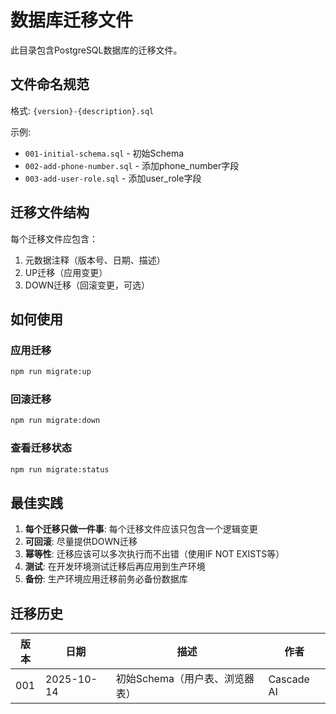 # 数据库迁移文件

此目录包含PostgreSQL数据库的迁移文件。

## 文件命名规范

格式: `{version}-{description}.sql`

示例:

- `001-initial-schema.sql` - 初始Schema
- `002-add-phone-number.sql` - 添加phone_number字段
- `003-add-user-role.sql` - 添加user_role字段

## 迁移文件结构

每个迁移文件应包含：

1. 元数据注释（版本号、日期、描述）
2. UP迁移（应用变更）
3. DOWN迁移（回滚变更，可选）

## 如何使用

### 应用迁移

```bash
npm run migrate:up
```

### 回滚迁移

```bash
npm run migrate:down
```

### 查看迁移状态

```bash
npm run migrate:status
```

## 最佳实践

1. **每个迁移只做一件事**: 每个迁移文件应该只包含一个逻辑变更
2. **可回滚**: 尽量提供DOWN迁移
3. **幂等性**: 迁移应该可以多次执行而不出错（使用IF NOT EXISTS等）
4. **测试**: 在开发环境测试迁移后再应用到生产环境
5. **备份**: 生产环境应用迁移前务必备份数据库

## 迁移历史

| 版本 | 日期       | 描述                           | 作者       |
| ---- | ---------- | ------------------------------ | ---------- |
| 001  | 2025-10-14 | 初始Schema（用户表、浏览器表） | Cascade AI |
